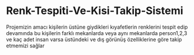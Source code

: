 # Renk-Tespiti-Ve-Kisi-Takip-Sistemi
Projemizin amacı kişilerin üstüne giydikleri kıyafetlerin renklerini tespit edip devamında bu kişilerin farklı mekanlarda veya aynı mekanlarda person1,2,3 ve kaç adet insan varsa üstündeki ve dış görünüş özelliklerine göre takip etmemizi sağlar
